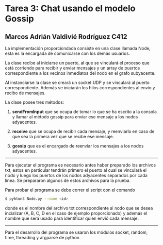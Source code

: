  
# Tarea 3: Chat usando el modelo Gossip
## Marcos Adrián Valdivié Rodríguez C412

La implementación proporciondada consiste en una clase llamada Node, esta es la encargada de comunicarse con los demás usuarios. 

La clase recibe al iniciarse un puerto, al que se vinculará el proceso que está corriendo para recibir y enviar mensajes y un array de puertos correspondiente a los vecinos inmediatos del nodo en el grafo subyacente. 

Al instanciarse la clase se creará un socket UDP y se vinculará al puerto correspondiente. Además se iniciarán los hilos correspondientes al envío y recibo de mensajes.

La clase posee tres métodos:

1. **sendFromInput** que se ocupa de tomar lo que se ha escrito a la consola y llamar al método gossip para enviar ese mensaje a los nodos adyacentes.

2. **receive** que se ocupa de recibir cada mensaje, y reenviarlo en caso de que sea la primera vez que se recibe ese mensaje.

3. **gossip** que es el encargado de reenviar los mensajes a los nodos adyacentes.

***
Para ejecutar el programa es necesario antes haber preparado los archivos txt, estos en particular tendrán primero el puerto al cual se vinculará el nodo y luego los puertos de los nodos adyacentes separados por cada línea. Se prepararon algunos de estos archivos para la prueba.

Para probar el programa se debe correr el script con el comando 

```bash
$ pyhton3 Node.py --name <id>
```
donde <id> es el nombre del archivo txt correspondiente al nodo que se desea incializar (A, B, C, D en el caso de ejemplo proporcionado) y además el nombre que será usado para identificar quien envió cada mensaje.

***
Para el desarrollo del programa se usaron los módulos socket, random, time, threading y argparse de python.